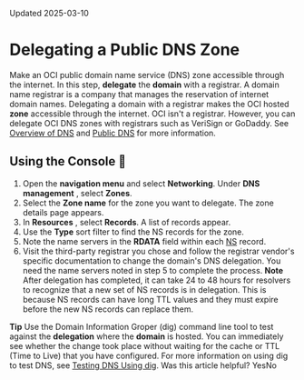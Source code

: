 Updated 2025-03-10
# Delegating a Public DNS Zone
Make an OCI public domain name service (DNS) zone accessible through the internet.
In this step, **delegate** the **domain** with a registrar. A domain name registrar is a company that manages the reservation of internet domain names. Delegating a domain with a registrar makes the OCI hosted **zone** accessible through the internet.
OCI isn't a registrar. However, you can delegate OCI DNS zones with registrars such as VeriSign or GoDaddy. 
See [Overview of DNS](https://docs.oracle.com/en-us/iaas/Content/DNS/Concepts/dnszonemanagement.htm#overview "The DNS service helps you create and manage DNS zones.") and [Public DNS](https://docs.oracle.com/en-us/iaas/Content/DNS/Concepts/gettingstarted.htm#getting-started "Get started with the Oracle Cloud Infrastructure DNS service.") for more information. 
## Using the Console 🔗 
  1. Open the **navigation menu** and select **Networking**. Under **DNS management** , select **Zones**.
  2. Select the **Zone name** for the zone you want to delegate. The zone details page appears.
  3. In **Resources** , select **Records**. A list of records appear.
  4. Use the **Type** sort filter to find the NS records for the zone.
  5. Note the name servers in the **RDATA** field within each [NS](https://docs.oracle.com/en-us/iaas/Content/DNS/Reference/supporteddnsresource.htm#types__dlentry_ns) record.
  6. Visit the third-party registrar you chose and follow the registrar vendor's specific documentation to change the domain's DNS delegation. You need the name servers noted in step 5 to complete the process.
**Note** After delegation has completed, it can take 24 to 48 hours for resolvers to recognize that a new set of NS records is in delegation. This is because NS records can have long TTL values and they must expire before the new NS records can replace them.


**Tip**
Use the Domain Information Groper (dig) command line tool to test against the **delegation** where the **domain** is hosted. You can immediately see whether the change took place without waiting for the cache or TTL (Time to Live) that you have configured.
For more information on using dig to test DNS, see [Testing DNS Using dig](https://docs.oracle.com/en-us/iaas/Content/DNS/Tasks/testingdnsusingdig.htm#test-bind-dig "Use BIND'S Domain Information Groper \(dig\) command line tool to test against the delegation where the domain is hosted. Immediately see whether changes took place without accounting for the cache or TTL \(Time to Live\) that you have configured.").
Was this article helpful?
YesNo

